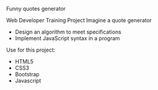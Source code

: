 Funny quotes generator

Web Developer Training Project Imagine a quote generator

- Design an algorithm to meet specifications 
- Implement JavaScript syntax in a program 
	
Use for this project:

- HTML5 
- CSS3
- Bootstrap
- Javascript
